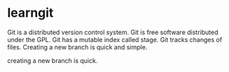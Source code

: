 # learngit

Git is a distributed version control system.
Git is free software distributed under the GPL.
Git has a mutable index called stage.
Git tracks changes  of  files.
Creating a new branch is quick  and  simple.


creating a new branch is quick.
